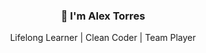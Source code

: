 <p align="center" width="100%">
   <h3 align="center">👋 I'm Alex Torres</h3>
</p>

<p align="center">Lifelong Learner | Clean Coder | Team Player</p>

